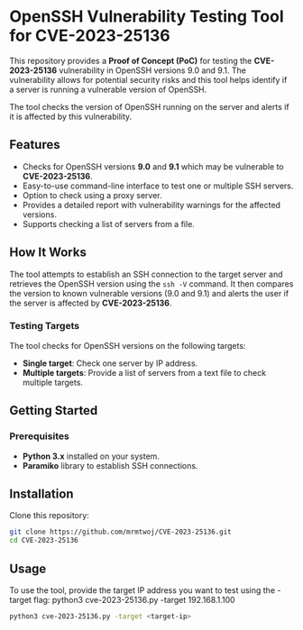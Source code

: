 # OpenSSH Vulnerability Testing Tool for CVE-2023-25136

This repository provides a **Proof of Concept (PoC)** for testing the **CVE-2023-25136** vulnerability in OpenSSH versions 9.0 and 9.1. The vulnerability allows for potential security risks and this tool helps identify if a server is running a vulnerable version of OpenSSH.

The tool checks the version of OpenSSH running on the server and alerts if it is affected by this vulnerability.

## Features
- Checks for OpenSSH versions **9.0** and **9.1** which may be vulnerable to **CVE-2023-25136**.
- Easy-to-use command-line interface to test one or multiple SSH servers.
- Option to check using a proxy server.
- Provides a detailed report with vulnerability warnings for the affected versions.
- Supports checking a list of servers from a file.

## How It Works
The tool attempts to establish an SSH connection to the target server and retrieves the OpenSSH version using the `ssh -V` command. It then compares the version to known vulnerable versions (9.0 and 9.1) and alerts the user if the server is affected by **CVE-2023-25136**.

### Testing Targets
The tool checks for OpenSSH versions on the following targets:
- **Single target**: Check one server by IP address.
- **Multiple targets**: Provide a list of servers from a text file to check multiple targets.

## Getting Started

### Prerequisites
- **Python 3.x** installed on your system.
- **Paramiko** library to establish SSH connections.

## Installation
Clone this repository:
``` bash
git clone https://github.com/mrmtwoj/CVE-2023-25136.git
cd CVE-2023-25136
```
## Usage
To use the tool, provide the target IP address you want to test using the -target flag:
python3 cve-2023-25136.py -target 192.168.1.100

``` bash
python3 cve-2023-25136.py -target <target-ip>
```





